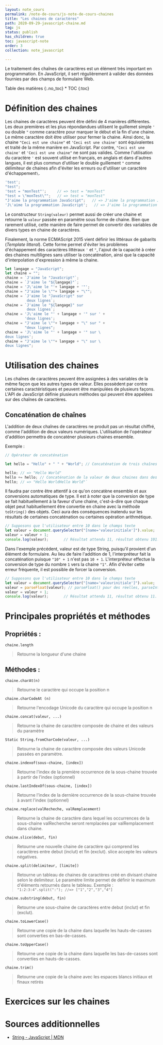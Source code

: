 ```yaml
---
layout: note_cours
permalink: /note-de-cours/js-note-de-cours-chaines
title: "Les chaines de caractères"
path: 2020-09-29-javascript-chaine.md
tag: js
status: publish
has_children: true
toc: javascript-note
order: 3
collection: note_javascript
   
---
```

Le traitement des chaînes de caractères est un élément très important en programmation. En JavaScript, il sert régulièrement à valider des données fournies par des champs de formulaire Web.

<div class="toc" markdown="1">
<span class="gamma">Table des matières</span>
{:.no_toc}
* TOC
{:toc}
</div>

# Définition des chaines
Les chaines de caractères peuvent être défini de 4 manières différentes. Les deux premières et les plus répondandues utilisent le guillemet simple `'` ou double `"` comme caractère pour marquer le début et la fin d'une chaine. Le même caractère doit être utiliser pour fermer la chaine. Ainsi donc, la chaine `"Ceci est une chaine"` et `'Ceci est une chaine'` sont équivalentes et traité de la même manière en JavaScript. Par contre, `"Ceci est une chaine'` et `'Ceci est une chaine"` ne sont pas valides. Comme l'utilisation du caractère `'` est souvent utilisé en français, en anglais et dans d'autres langues, il est plus commun d'utiliser le double guillement `"` comme délimiteur de chaines afin d'éviter les erreurs ou d'utiliser un caractère d'échappement`\`.

```js
'test';
"test";
'test = "monTest"';     // => test = "monTest"
"test = \"monTest\"";   // => test = "monTest"
"J'aime la programmation JavaScript";   // => J'aime la programmation JavaScript
'J\'aime la programmation JavaScript';   // => J'aime la programmation JavaScript
```

Le constructeur `String(valeur)` permet aussi de créer une chaine et retourne la `valeur` passée en paramètre sous forme de chaine. Bien que rarement utilisé, cette manière de faire permet de convertir des variables de divers types en chaine de caractères. 

Finalement, la norme ECMAScript 2015 vient définir les littéraux de gabarits (*Template litteral*). Cette forme permet d'éviter les problèmes d'échappement des caractères littéraux `'` et `"`, l'ajout de la capacité à créer des chaines multilignes sans utiliser la concaténation, ainsi que la capacité d'interpolation d'expression à même la chaine. 
```js
let langage = "JavaScript";
let chaine = "";
chaine = `J'aime le "JavaScript"`;
chaine = `J'aime le "${langage}"`;
chaine = 'J\'aime le "'+ langage + '"';
chaine = "J'aime le \""+ langage + "\"";
chaine = `J'aime le "JavaScript" sur 
          deux lignes`;
chaine = `J'aime le "${langage}" sur 
          deux lignes`;
chaine = 'J\'aime le "' + langage + '" sur ' +
         'deux lignes';
chaine = "J'aime le \""+ langage + "\" sur " +
         "deux lignes";
chaine = 'J\'aime le "' + langage + '" sur \
deux lignes';
chaine = "J'aime le \""+ langage + "\" sur \
deux lignes";
```

# Utilisation des chaines
Les chaînes de caractères peuvent être assignées à des variables de la même façon que les autres types de valeur. Elles possèdent par contre certaines caractéristiques et peuvent être manipulées de plusieurs façons. L'API de JavaScript définie plusieurs méthodes qui peuvent être appelées sur des chaînes de caractères.

## Concaténation de chaînes
L'addition de deux chaînes de caractères ne produit pas un résultat chiffré, comme l'addition de deux valeurs numériques. L'utilisation de l'opérateur d'addition permettra de concaténer plusieurs chaines ensemble.

Exemple :
```js
// Opérateur de concaténation

let hello = "Hello" + " " + "World"; // Concaténation de trois chaînes

hello; // => "Hello World"
hello += hello; // Concaténation de la valeur de deux chaines dans des variables
hello; // => "Hello WorldHello World"`
```
Il faudra par contre être attentif à ce qu'on concatène ensemble et aux conversions automatiques de type. Il est à noter que la conversion de type se fait habituellement à la faveur d'une chaine, c'est-à-dire que chaque objet peut habituellement être convertie en chaine avec la méthode `toString()` des objets. Ceci aura des conséquences inatendu sur les résultats de certaines concaténation ou certaines opération arithmétique.
```js
// Supposons que l'utilisateur entre 10 dans le champs texte
let valeur = document.querySelector("[name='valeurinitiale']").value;  
valeur = valeur + 1;    
console.log(valeur);       // Résultat attendu 11, résultat obtenu 101.
```
Dans l'exemple précédent, valeur est de type String, puisqu'il provient d'un élément de formulaire. Au lieu de faire l'addition de 1, l'interpréteur fait la concaténation puisque `"10" + 1` n'est pas `10 + 1`. L'interpréteur effectue la conversion de type du nombre `1` vers la chaine `"1"`. Afin d'éviter cette erreur fréquente, il est possible de forcer la conversion. 
```js
// Supposons que l'utilisateur entre 10 dans le champs texte
let valeur = document.querySelector("[name='valeurinitiale']").value;  
valeur = parseFloat(valeur); // parseFloat() pour des réelles, parseInt() pour forcer une conversion vers un entier.
valeur = valeur + 1;    
console.log(valeur);       // Résultat attendu 11, résultat obtenu 11.
```



# Principales propriétés et méthodes

## Propriétés :
`chaine.length`
> Retourne la longueur d'une chaine

## Méthodes :
`chaine.charAt(n)`
> Retourne le caractère qui occupe la position n

`chaine.charCodeAt (n)`
> Retourne l'encodage Unicode du caractère qui occupe la position n

`chaine.concat(valeur, ...)`
> Retourne la chaine de caractère composée de chaine et des valeurs du paramètre

`Static String.fromCharCode(valeur, ...)`
> Retourne la chaine de caractère composée des valeurs Unicode passées en paramètre.

`chaine.indexof(sous-chaine, [index])`
> Retourne l'index de la première occurrence de la sous-chaine trouvée à partir de l'index (optionnel)

`chaine.lastIndexOf(sous-chaine, [index])`
> Retourne l'index de la dernière occurrence de la sous-chaine trouvée à avant l'index (optionnel)

`chaine.replace(valRecheche, valRemplacement)`
> Retourne la chaine de caractère dans lequel les occurrences de la sous-chaine valRecherche seront remplacées par valRemplacement dans chaine.

`chaine.slice(debut, fin)`
> Retourne une nouvelle chaine de caractère qui comprend les caractères entre debut (inclut) et fin (exclut). slice accepte les valeurs négatives.

`chaine.split(delimiteur, [limite])`
> Retourne un tableau de chaines de caractères créé en divisant chaine selon le delimiteur. Le paramètre limite permet de définir le maximum d'éléments retournés dans le tableau.
> Exemple :
> `"1:2:3:4".split(":"); //=> ["1","2","3","4"]`

`chaine.substring(debut, fin)`
> Retourne une sous-chaine de caractères entre debut (inclut) et fin (exclut).

`chaine.toLowerCase()`
> Retourne une copie de la chaine dans laquelle les hauts-de-casses sont converties en bas-de-casses.

`chaine.toUpperCase()`
> Retourne une copie de la chaine dans laquelle les bas-de-casses sont converties en hauts-de-casses.

`chaine.trim()`
> Retourne une copie de la chaine avec les espaces blancs initiaux et finaux retirés



# Exercices sur les chaines



# Sources additionnelles
* [String \- JavaScript \| MDN](https://developer.mozilla.org/fr/docs/Web/JavaScript/Reference/Objets_globaux/String)



